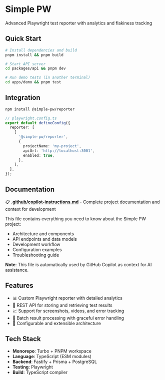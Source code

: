 # Simple PW

Advanced Playwright test reporter with analytics and flakiness tracking

## Quick Start

```bash
# Install dependencies and build
pnpm install && pnpm build

# Start API server
cd packages/api && pnpm dev

# Run demo tests (in another terminal)
cd apps/demo && pnpm test
```

## Integration

```bash
npm install @simple-pw/reporter
```

```typescript
// playwright.config.ts
export default defineConfig({
  reporter: [
    [
      '@simple-pw/reporter',
      {
        projectName: 'my-project',
        apiUrl: 'http://localhost:3001',
        enabled: true,
      },
    ],
  ],
});
```

## Documentation

📋 **[.github/copilot-instructions.md](./.github/copilot-instructions.md)** - Complete project documentation and context for development

This file contains everything you need to know about the Simple PW project:

- Architecture and components
- API endpoints and data models
- Development workflow
- Configuration examples
- Troubleshooting guide

**Note**: This file is automatically used by GitHub Copilot as context for AI assistance.

## Features

- 📊 Custom Playwright reporter with detailed analytics
- 🔌 REST API for storing and retrieving test results
- 📈 Support for screenshots, videos, and error tracking
- 🎯 Batch result processing with graceful error handling
- 🔧 Configurable and extensible architecture

## Tech Stack

- **Monorepo**: Turbo + PNPM workspace
- **Language**: TypeScript (ESM modules)
- **Backend**: Fastify + Prisma + PostgreSQL
- **Testing**: Playwright
- **Build**: TypeScript compiler
